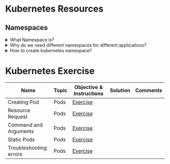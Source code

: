 # Kubernetes Resources

## Namespaces

<details>
<summary>What Namespace is?</summary></br><b>
In Kubernetes, a namespace is a way to create multiple virtual clusters within the same physical cluster. It is a logical partitioning mechanism that allows you to organize and isolate resources within the cluster. Each namespace provides its own scope for resources, and it's like a virtual cluster within the larger Kubernetes cluster.
</b></details>

<details>
<summary>Why do we need different namespaces for different applications?</summary></br>
<b>Resource Isolation:</b> Namespaces provide a way to isolate resources between different applications or environments.</br>
<b>Access Control:</b> Namespaces enable access control by allowing you to define RBAC (Role-Based Access Control) policies specific to each namespace. This means you can control who can view or modify resources within a particular namespace without affecting resources in other namespaces.</br>
<b>Resource Quotas and Limits:</b> Namespaces allow you to set resource quotas and limits at the namespace level. This helps in preventing a single application or team from consuming all available resources in the cluster.</br>
<b>Easier Monitoring and Troubleshooting:</b> With namespaces, you can monitor and troubleshoot applications more efficiently.</br>
</details>

<details>
<summary>How to create kubernetes namespace?</summary></br>
'''bash
kubectl create namespace dev
'''
</details>

# Kubernetes Exercise

|Name|Topic|Objective & Instructions|Solution|Comments|
|--------|--------|------|----|----|
| Creating Pod | Pods | [Exercise](pod_01.md) | | |
| Resource Request | Pods | [Exercise](pod_02.md) | | |
| Command and Arguments | Pods | [Exercise](pod_03.md) | | |
| Static Pods | Pods | [Exercise](pod_04.md) | | |
| Troubleshooting errors | Pods | [Exercise](pod_05.md) | | |
